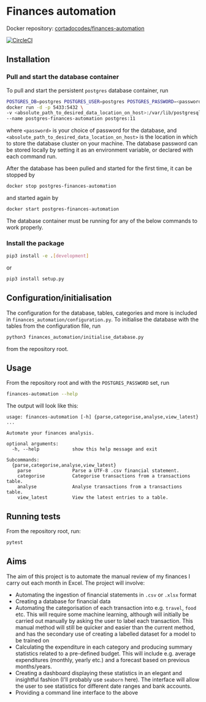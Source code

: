 # Finances automation

Docker repository: [cortadocodes/finances-automation](https://cloud.docker.com/repository/docker/cortadocodes/finances-automation)

[![CircleCI](https://circleci.com/gh/cortadocodes/finances-automation/tree/master.svg?style=svg)](https://circleci.com/gh/cortadocodes/finances-automation/tree/master)

## Installation
### Pull and start the database container
To pull and start the persistent `postgres` database container, run
```bash
POSTGRES_DB=postgres POSTGRES_USER=postgres POSTGRES_PASSWORD=<password> \
docker run -d -p 5433:5432 \
-v <absolute_path_to_desired_data_location_on_host>:/var/lib/postgresql/data \ 
--name postgres-finances-automation postgres:11
```
where `<password>` is your choice of password for the database, and `<absolute_path_to_desired_data_location_on_host>`
is the location in which to store the database cluster on your machine. The database password can be stored locally by 
setting it as an environment variable, or declared with each command run.

After the database has been pulled and started for the first time, it can be stopped by
```bash
docker stop postgres-finances-automation
```
and started again by
```bash
docker start postgres-finances-automation
```
The database container must be running for any of the below commands to work properly.

### Install the package
```bash
pip3 install -e .[development]
```
or
```bash
pip3 install setup.py
```

## Configuration/initialisation
The configuration for the database, tables, categories and more is included in `finances_automation/configuration.py`.
To initialise the database with the tables from the configuration file, run
```bash
python3 finances_automation/initialise_database.py
```
from the repository root.

## Usage
From the repository root and with the `POSTGRES_PASSWORD` set, run
```bash
finances-automation --help
```

The output will look like this:
```
usage: finances-automation [-h] {parse,categorise,analyse,view_latest} ...

Automate your finances analysis.

optional arguments:
  -h, --help            show this help message and exit

Subcommands:
  {parse,categorise,analyse,view_latest}
    parse               Parse a UTF-8 .csv financial statement.
    categorise          Categorise transactions from a transactions table.
    analyse             Analyse transactions from a transactions table.
    view_latest         View the latest entries to a table.
```

## Running tests
From the repository root, run:
```bash
pytest
```

## Aims
The aim of this project is to automate the manual review of my finances I carry out each month in Excel. The 
project will involve:
* Automating the ingestion of financial statements in `.csv` or `.xlsx` format
* Creating a database for financial data
* Automating the categorisation of each transaction into e.g. `travel`, `food` etc. This will require some machine 
learning, although will initially be carried out manually by asking the user to label each transaction. This manual 
method will still be quicker and easier than the current method, and has the secondary use of creating a labelled 
dataset for a model to be trained on
* Calculating the expenditure in each category and producing summary statistics related to a pre-defined budget. This
 will include e.g. average expenditures (monthly, yearly etc.) and a forecast based on previous months/years.
* Creating a dashboard displaying these statistics in an elegant and insightful fashion (I'll probably use `seaborn` 
here). The interface will allow the user to see statistics for different date ranges and bank accounts.
* Providing a command line interface to the above

